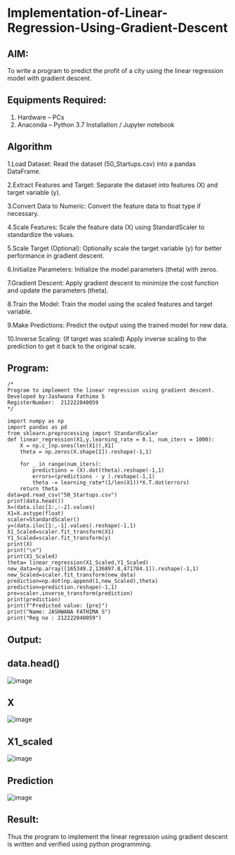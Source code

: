 # Implementation-of-Linear-Regression-Using-Gradient-Descent

## AIM:
To write a program to predict the profit of a city using the linear regression model with gradient descent.

## Equipments Required:
1. Hardware – PCs
2. Anaconda – Python 3.7 Installation / Jupyter notebook

## Algorithm
1.Load Dataset: Read the dataset (50_Startups.csv) into a pandas DataFrame.

2.Extract Features and Target: Separate the dataset into features (X) and target variable (y).

3.Convert Data to Numeric: Convert the feature data to float type if necessary.

4.Scale Features: Scale the feature data (X) using StandardScaler to standardize the values.

5.Scale Target (Optional): Optionally scale the target variable (y) for better performance in gradient descent.

6.Initialize Parameters: Initialize the model parameters (theta) with zeros.

7.Gradient Descent: Apply gradient descent to minimize the cost function and update the parameters (theta).

8.Train the Model: Train the model using the scaled features and target variable.

9.Make Predictions: Predict the output using the trained model for new data.

10.Inverse Scaling: (If target was scaled) Apply inverse scaling to the prediction to get it back to the original scale.

## Program:
```
/*
Program to implement the linear regression using gradient descent.
Developed by:Jashwana Fathima S
RegisterNumber:  212222040059
*/
```
```
import numpy as np
import pandas as pd
from sklearn.preprocessing import StandardScaler
def linear_regression(X1,y,learning_rate = 0.1, num_iters = 1000):
    X = np.c_[np.ones(len(X1)),X1]
    theta = np.zeros(X.shape[1]).reshape(-1,1)
    
    for _ in range(num_iters):
        predictions = (X).dot(theta).reshape(-1,1)
        errors=(predictions - y ).reshape(-1,1)
        theta -= learning_rate*(1/len(X1))*X.T.dot(errors)
    return theta
data=pd.read_csv("50_Startups.csv")
print(data.head())
X=(data.iloc[1:,:-2].values)
X1=X.astype(float)
scaler=StandardScaler()
y=(data.iloc[1:,-1].values).reshape(-1,1)
X1_Scaled=scaler.fit_transform(X1)
Y1_Scaled=scaler.fit_transform(y)
print(X)
print("\n")
print(X1_Scaled)
theta= linear_regression(X1_Scaled,Y1_Scaled)
new_data=np.array([165349.2,136897.8,471784.1]).reshape(-1,1)
new_Scaled=scaler.fit_transform(new_data)
prediction=np.dot(np.append(1,new_Scaled),theta)
prediction=prediction.reshape(-1,1)
pre=scaler.inverse_transform(prediction)
print(prediction)
print(f"Predicted value: {pre}")
print("Name: JASHWANA FATHIMA S")
print("Reg no : 212222040059")
```

## Output:
## data.head()
![image](https://github.com/user-attachments/assets/1ff649af-c10e-4a50-9892-3221e1202e71)
## X
![image](https://github.com/user-attachments/assets/fa0755f2-5362-4fe6-8d01-bf93d5615bcf)
## X1_scaled
![image](https://github.com/user-attachments/assets/83527c1c-2106-46fe-80cc-ee018a1c0174)
## Prediction
![image](https://github.com/user-attachments/assets/bda0da02-62ac-4baa-9adb-20787fcef010)







## Result:
Thus the program to implement the linear regression using gradient descent is written and verified using python programming.
